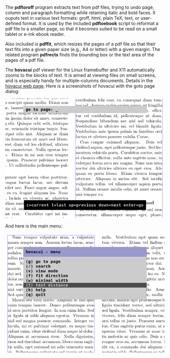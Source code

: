 The **pdftoroff** program extracts text from pdf files, trying to undo page,
column and paragraph formatting while retaining italic and bold faces. It
ouputs text in various text formats: groff, html, plain TeX, text, or
user-defined format. It is used by the included **pdftoebook** script to
reformat a pdf file to a smaller page, so that it becomes suited to be read on
a small tablet or e-ink ebook reader.

Also included is **pdffit**, which resizes the pages of a pdf file so that
their text fits into a given paper size (e.g., A4 or letter) with a given
margin. The related program **pdfrects** finds the bounding box or the text
area of the pages of a pdf file.

The **hovacui** pdf viewer for the Linux framebuffer and X11 automatically
zooms to the blocks of text. It is aimed at viewing files on small screens, and
is especially handy for multiple-columns documents. Details in the
[hovacui web page](http://sgerwk.altervista.org/hovacui/hovacui.html). Here is
a screenshots of hovacui with the goto page dialog:

![hovacui: screenshot of the goto to page field](/screenshots/fb-12.png?raw=true "hovacui: the gotopage dialog")

And here is the main menu:

![hovacui: screenshot of the main manu](/screenshots/fb-23.png?raw=true "hovacui: the main menu")


